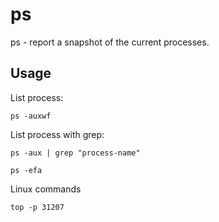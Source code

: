 # ps

ps - report a snapshot of the current processes.

## Usage

List process:
```shell
ps -auxwf
```

List process with grep:
```shell
ps -aux | grep "process-name"

ps -efa
```

Linux commands
```shell
top -p 31207
```
